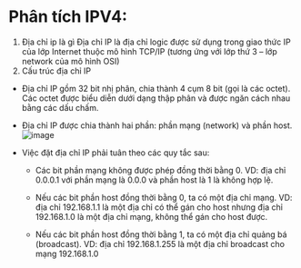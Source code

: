  # Phân tích IPV4:
 1. Địa chỉ ip là gì
 Địa chỉ IP là địa chỉ logic được sử dụng trong giao thức IP của lớp Internet thuộc mô hình TCP/IP (tương ứng với lớp thứ 3 – lớp network của mô hình OSI)
 2. Cấu trúc địa chỉ IP
-   Địa chỉ IP gồm 32 bit nhị phân, chia thành 4 cụm 8 bit (gọi là các octet). Các octet được biểu diễn dưới dạng thập phân và được ngăn cách nhau bằng các dấu chấm.

-    Địa chỉ IP được chia thành hai phần: phần mạng (network) và phần host.
    ![image](https://user-images.githubusercontent.com/105496635/181904030-ed9fe7ff-90fb-4ab7-a374-fc6171463c43.png)
   
  - Việc đặt địa chỉ IP phải tuân theo các quy tắc sau:
    + Các bit phần mạng không được phép đồng thời bằng 0.
     VD: địa chỉ 0.0.0.1 với phần mạng là 0.0.0 và phần host là 1 là không hợp lệ.

    + Nếu các bit phần host đồng thời bằng 0, ta có một địa chỉ mạng.
     VD: địa chỉ 192.168.1.1 là một địa chỉ có thể gán cho host nhưng địa chỉ 192.168.1.0 là một địa chỉ mạng, không thể gán cho host được.

    + Nếu các bit phần host đồng thời bằng 1, ta có một địa chỉ quảng bá (broadcast).
     VD: địa chỉ 192.168.1.255 là một địa chỉ broadcast cho mạng 192.168.1.0
